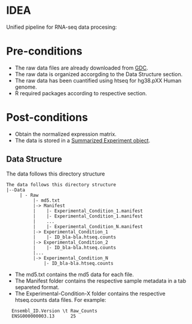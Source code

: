 # IDEA
Unified pipeline for RNA-seq data procesing:

# Pre-conditions
- The raw data files are already downloaded from [GDC](https://gdc.cancer.gov).
- The raw data is organized accorgding to the Data Structure section.
- The raw data has been cuantified using htseq for hg38.pXX Human genome. 
- R required packages according to respective section.

# Post-conditions
- Obtain the normalized expression matrix.
- The data is stored in a [Summarized Experiment object](https://bioconductor.org/packages/release/bioc/vignettes/SummarizedExperiment/inst/doc/SummarizedExperiment.html).

## Data Structure

The data follows this directory structure

```
The data follows this directory structure
|--Data
     | - Raw
          |- md5.txt
          |-> Manifest
          |    |- Experimental_Condition_1.manifest
          |    |- Experimental_Condition_1.manifest
          |    ...
          |    |- Experimental_Condition_N.manifest
          |-> Experimental_Condition_1
          |    |- ID_bla-bla.htseq.counts
          |-> Experimental_Condition_2
          |    |- ID_bla-bla.htseq.counts
          |...
          |-> Experimental_Condition_N
              |- ID_bla-bla.htseq.counts
```

- The md5.txt contains the md5 data for each file.
- The Manifest folder contains the respective sample metadata in a tab separeted format.
- The Experimental-Condition-X folder contains the respective htseq.counts data files. For example:

``` 
  Ensembl_ID.Version \t Raw_Counts
  ENSG000000003.13      25
```









         
